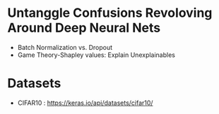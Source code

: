 # Untanggle Confusions Revoloving Around Deep Neural Nets

- Batch Normalization vs. Dropout
- Game Theory-Shapley values: Explain Unexplainables

# Datasets 
- CIFAR10 : https://keras.io/api/datasets/cifar10/
